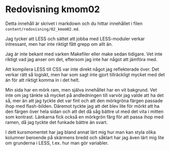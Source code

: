 ---
---
Redovisning kmom02
=========================

Detta innehåll är skrivet i markdown och du hittar innehållet i filen `content/redovisning/02_kmom02.md`.

Jag tycker att LESS och sättet att jobba med LESS-moduler verkar intressant, men har inte riktigt fått grepp om allt än.

Jag är inte bekant med varken Makefiler eller make sedan tidigare. Vet inte riktigt vad jag anser om det, eftersom jag inte har något att jämföra med.

Att kompilera LESS till CSS var inte direkt något jag reflekterade över. Det verkar rätt så logiskt, men har som sagt inte gjort tillräckligt mycket med det än för att riktigt komma in i det helt.

Min sida har en mörk ram, men själva innehållet har en vit bakgrund. Vet inte om jag tänkte så mycket på andledningen till varvör jag valde att ha det så, mer än att jag tyckte det var fint och att den mörkgröna färgen passade ihop med flash-bilden. Däremot tyckte jag att det blev lite för mörkt att ha den färgen över hela sidan och att det då såg bättre ut med det vita i mitten som kontrast.
Länkarna fick också en mörkgrön färg för att passa ihop med ramen, då jag tyckte det funkade bättre än svart.

I dett kursmomentet har jag bland annat lärt mig hur man kan styla olika kolumner beroende på skärmens bredd och såklart har jag även lärt mig lite om grunderna i LESS, t.ex. hur man gör variabler.
